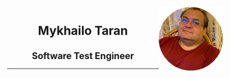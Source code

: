 <div style="float: right">
  <img src="photo.png" alt="Описание картинки" width="150px" />
</div>
<center>

# Mykhailo Taran

## Software Test Engineer

</center>

---
